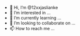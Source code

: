 - 👋 Hi, I’m @12xxjaslianke
- 👀 I’m interested in ...
- 🌱 I’m currently learning ...
- 💞️ I’m looking to collaborate on ...
- 📫 How to reach me ...

<!---
12xxjaslianke/12xxjaslianke is a ✨ special ✨ repository because its `README.md` (this file) appears on your GitHub profile.
You can click the Preview link to take a look at your changes.
--->
